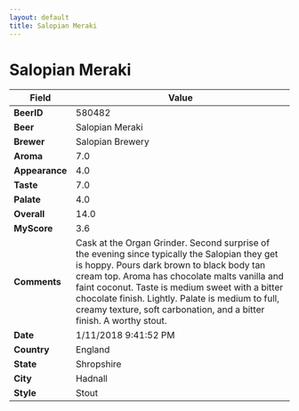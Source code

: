 ```yaml
---
layout: default
title: Salopian Meraki
---
```


# Salopian Meraki

| Field         | Value     |
|---------------|-----------|
| **BeerID** | 580482 |
| **Beer** | Salopian Meraki |
| **Brewer** | Salopian Brewery |
| **Aroma** | 7.0 |
| **Appearance** | 4.0 |
| **Taste** | 7.0 |
| **Palate** | 4.0 |
| **Overall** | 14.0 |
| **MyScore** | 3.6 |
| **Comments** | Cask at the Organ Grinder. Second surprise of the evening since typically the Salopian they get is hoppy. Pours dark brown to black body tan cream top. Aroma has chocolate malts vanilla and faint coconut. Taste is medium sweet with a  bitter chocolate finish. Lightly. Palate is medium to full, creamy texture, soft carbonation, and a bitter finish. A worthy stout. |
| **Date** | 1/11/2018 9:41:52 PM |
| **Country** | England |
| **State** | Shropshire |
| **City** | Hadnall |
| **Style** | Stout |
